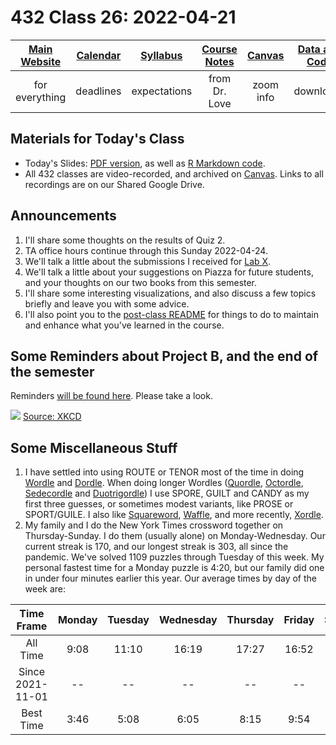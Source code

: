 # 432 Class 26: 2022-04-21

[Main Website](https://thomaselove.github.io/432/) | [Calendar](https://thomaselove.github.io/432/calendar.html) | [Syllabus](https://thomaselove.github.io/432-2022-syllabus/) | [Course Notes](https://thomaselove.github.io/432-notes/) | [Canvas](https://canvas.case.edu) | [Data and Code](https://github.com/THOMASELOVE/432-data) | [Sources](https://github.com/THOMASELOVE/432-2022/tree/main/references) | [Contact Us](https://thomaselove.github.io/432/contact.html)
:-----------: | :--------------: | :----------: | :---------: | :-------------: | :-----------: | :------------: | :-------------:
for everything | deadlines | expectations | from Dr. Love | zoom info | downloads | read/watch | need help?

## Materials for Today's Class

- Today's Slides: [PDF version](https://github.com/THOMASELOVE/432-2022/blob/main/classes/class26/432_2022_slides26.pdf), as well as [R Markdown code](https://github.com/THOMASELOVE/432-2022/blob/main/classes/class26/432_2022_slides26.Rmd). 
- All 432 classes are video-recorded, and archived on [Canvas](https://canvas.case.edu). Links to all recordings are on our Shared Google Drive.

## Announcements

1. I'll share some thoughts on the results of Quiz 2.
2. TA office hours continue through this Sunday 2022-04-24.
3. We'll talk a little about the submissions I received for [Lab X](https://github.com/THOMASELOVE/432-2022/tree/main/labs/labX).
4. We'll talk a little about your suggestions on Piazza for future students, and your thoughts on our two books from this semester.
5. I'll share some interesting visualizations, and also discuss a few topics briefly and leave you with some advice. 
6. I'll also point you to the [post-class README](https://github.com/THOMASELOVE/432-2022/tree/main/classes/postclass) for things to do to maintain and enhance what you've learned in the course.

## Some Reminders about Project B, and the end of the semester

Reminders [will be found here](https://github.com/THOMASELOVE/432-2022/blob/main/projectB/reminders.md). Please take a look.

![](https://imgs.xkcd.com/comics/land_mammals.png) [Source: XKCD](https://xkcd.com/1338)

## Some Miscellaneous Stuff

1. I have settled into using ROUTE or TENOR most of the time in doing [Wordle](https://www.nytimes.com/games/wordle/index.html) and [Dordle](https://zaratustra.itch.io/dordle). When doing longer Wordles ([Quordle](https://www.quordle.com/#/), [Octordle](https://octordle.com/), [Sedecordle](https://www.sedecordle.com/) and [Duotrigordle](https://duotrigordle.com/)) I use SPORE, GUILT and CANDY as my first three guesses, or sometimes modest variants, like PROSE or SPORT/GUILE. I also like [Squareword](https://squareword.org/), [Waffle](https://wafflegame.net/), and more recently, [Xordle](https://xordle.xyz/).
2. My family and I do the New York Times crossword together on Thursday-Sunday. I do them (usually alone) on Monday-Wednesday. Our current streak is 170, and our longest streak is 303, all since the pandemic. We've solved 1109 puzzles through Tuesday of this week. My personal fastest time for a Monday puzzle is 4:20, but our family did one in under four minutes earlier this year. Our average times by day of the week are:

Time Frame | Monday | Tuesday | Wednesday | Thursday | Friday | Saturday | Sunday
:------: | :-----: | :----: | :-----: | :----: | :-----: | :----: | :-----: 
All Time | 9:08 | 11:10 | 16:19 | 17:27 | 16:52 | 19:17 | 32:21
Since 2021-11-01 | -- | -- | -- | -- | -- | -- | --
Best Time | 3:46 | 5:08 | 6:05 | 8:15 | 9:54 | 8:52 | 15:43

